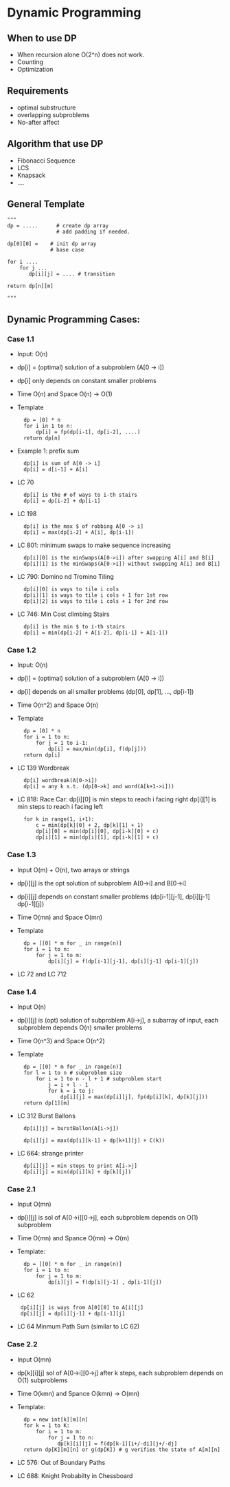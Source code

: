 # Dynamic Programming

## When to use DP
* When recursion alone O(2^n) does not work. 
* Counting
* Optimization

## Requirements
* optimal substructure
* overlapping subproblems
* No-after affect

## Algorithm that use DP
* Fibonacci Sequence
* LCS
* Knapsack
* ....


## General Template
    """
    dp = .....      # create dp array
                    # add padding if needed.
    
    dp[0][0] =    # init dp array 
                  # base case
                  
    for i ....
        for j ... 
           dp[i][j] = .... # transition
           
    return dp[n][m]
    
    """
##

## Dynamic Programming Cases:

### Case 1.1
* Input: O(n)
* dp[i] = (optimal) solution of a subproblem (A[0 -> i])
* dp[i] only depends on constant smaller problems
* Time O(n) and Space O(n) -> O(1)
* Template

        dp = [0] * n
        for i in 1 to n:
            dp[i] = fp(dp[i-1], dp[i-2], ....)
        return dp[n]
    
* Example 1: prefix sum

        dp[i] is sum of A[0 -> i]
        dp[i] = d[i-1] + A[i]
* LC 70

        dp[i] is the # of ways to i-th stairs
        dp[i] = dp[i-2] + dp[i-1]
* LC 198

        dp[i] is the max $ of robbing A[0 -> i]
        dp[i] = max(dp[i-2] + A[i], dp[i-1])

* LC 801: minimum swaps to make sequence increasing

        dp[i][0] is the minSwaps(A[0->i]) after swapping A[i] and B[i]
        dp[i][1] is the minSwaps(A[0->i]) without swapping A[i] and B[i]
        
* LC 790: Domino nd Tromino Tiling

        dp[i][0] is ways to tile i cols
        dp[i][1] is ways to tile i cols + 1 for 1st row
        dp[i][2] is ways to tile i cols + 1 for 2nd row
        
* LC 746: Min Cost climbing Stairs

        dp[i] is the min $ to i-th stairs
        dp[i] = min(dp[i-2] + A[i-2], dp[i-1] + A[i-1])

### Case 1.2
* Input: O(n)
* dp[i] = (optimal) solution of a subproblem (A[0 -> i])
* dp[i] depends on all smaller problems (dp[0], dp[1], ..., dp[i-1])
* Time O(n^2) and Space O(n)
* Template

        dp = [0] * n
        for i = 1 to n:
            for j = 1 to i-1:
                dp[i] = max/min(dp[i], f(dp[j]))
        return dp[i]
        
* LC 139 Wordbreak

        dp[i] wordbreak(A[0->i])
        dp[i] = any k s.t. (dp[0->k] and word(A[k+1->i]))
        
* LC 818: Race Car:
        dp[i][0] is min steps to reach i facing right
        dp[i][1] is min steps to reach i facing left
        
        for k in range(1, i+1):
            c = min(dp[k][0] + 2, dp[k][1] + 1)
            dp[i][0] = min(dp[i][0], dp[i-k][0] + c)
            dp[i][1] = min(dp[i][1], dp[i-k][1] + c)
            
### Case 1.3
* Input O(m) + O(n), two arrays or strings
* dp[i][j] is the opt solution of subproblem A[0->i] and B[0->i]
* dp[i][j] depends on constant smaller problems (dp[i-1][j-1], dp[i][j-1] dp[i-1][j])
* Time O(mn) and Space O(mn)
* Template
        
        dp = [[0] * m for _ in range(n)]
        for i = 1 to n:
            for j = 1 to m:
                dp[i][j] = f(dp[i-1][j-1], dp[i][j-1] dp[i-1][j])
                
* LC 72 and LC 712

### Case 1.4
* Input O(n)
* dp[i][j] is (opt) solution of subproblem A[i->j], a subarray of input, each subproblem depends O(n) smaller problems
* Time O(n^3) and Space O(n^2)
* Template

        dp = [[0] * m for _ in range(n)]
        for l = 1 to n # subproblem size
            for i = 1 to n - l + 1 # subproblem start
                j = i + l - 1
                for k = i to j:
                    dp[i][j] = max(dp[i][j], fp(dp[i][k], dp[k][j]))
        return dp[1][m]
        
* LC 312 Burst Ballons

        dp[i][j] = burstBallon(A[i->j])
        
        dp[i][j] = max(dp[i][k-1] + dp[k+1][j] + C(k))
        
* LC 664: strange printer

        dp[i][j] = min steps to print A[i->j]
        dp[i][j] = min(dp[i][k] + dp[k][j])


### Case 2.1 
* Input O(mn)
* dp[i][j] is sol of A[0->i][0->j], each subproblem depends on O(1) subproblem
* Time O(mn) and Spance O(mn) -> O(m)
* Template:

        dp = [[0] * m for _ in range(n)]
        for i = 1 to n:
            for j = 1 to m:
                dp[i][j] = f(dp[i][j-1] , dp[i-1][j])


* LC 62

       dp[i][j] is ways from A[0][0] to A[i][j]
       dp[i][j] = dp[i][j-1] + dp[i-1][j]
   
* LC 64 Minmum Path Sum (similar to LC 62)

### Case 2.2
* Input O(mn)
* dp[k][i][j] sol of A[0->i][0->j] after k steps, each subproblem depends on O(1) subproblems
* Time O(kmn) and Spance O(kmn) -> O(mn)
* Template:
        
        dp = new int[k][m][n]
        for k = 1 to K:
            for i = 1 to m:
                for j = 1 to n:
                   dp[k][i][j] = f(dp[k-1][i+/-di][j+/-dj]
        return dp[K][m][n] or g(dp[K]) # g verifies the state of A[m][n]
        
* LC 576: Out of Boundary Paths
* LC 688: Knight Probabilty in Chessboard
   
   
 
